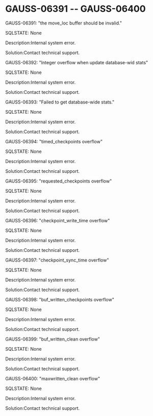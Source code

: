 # GAUSS-06391 -- GAUSS-06400<a name="EN-US_TOPIC_0302073508"></a>

GAUSS-06391: "the move\_loc buffer should be invalid."

SQLSTATE: None

Description:Internal system error.

Solution:Contact technical support.

GAUSS-06392: "Integer overflow when update database-wid stats"

SQLSTATE: None

Description:Internal system error.

Solution:Contact technical support.

GAUSS-06393: "Failed to get database-wide stats."

SQLSTATE: None

Description:Internal system error.

Solution:Contact technical support.

GAUSS-06394: "timed\_checkpoints overflow"

SQLSTATE: None

Description:Internal system error.

Solution:Contact technical support.

GAUSS-06395: "requested\_checkpoints overflow"

SQLSTATE: None

Description:Internal system error.

Solution:Contact technical support.

GAUSS-06396: "checkpoint\_write\_time overflow"

SQLSTATE: None

Description:Internal system error.

Solution:Contact technical support.

GAUSS-06397: "checkpoint\_sync\_time overflow"

SQLSTATE: None

Description:Internal system error.

Solution:Contact technical support.

GAUSS-06398: "buf\_written\_checkpoints overflow"

SQLSTATE: None

Description:Internal system error.

Solution:Contact technical support.

GAUSS-06399: "buf\_written\_clean overflow"

SQLSTATE: None

Description:Internal system error.

Solution:Contact technical support.

GAUSS-06400: "maxwritten\_clean overflow"

SQLSTATE: None

Description:Internal system error.

Solution:Contact technical support.

